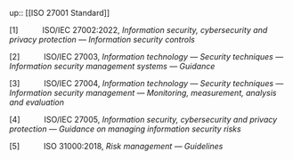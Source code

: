 up:: [[ISO 27001 Standard]]

[1]           ISO/IEC 27002:2022, _Information security, cybersecurity and privacy protection — Information security controls_

[2]           ISO/IEC 27003, _Information technology — Security techniques — Information security management systems — Guidance_

[3]           ISO/IEC 27004, _Information technology — Security techniques — Information security management — Monitoring, measurement, analysis and evaluation_

[4]           ISO/IEC 27005, _Information security, cybersecurity and privacy protection — Guidance on managing information security risks_

[5]           ISO 31000:2018, _Risk management — Guidelines_